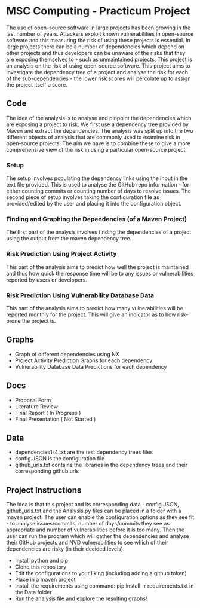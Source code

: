 # MSC Computing - Practicum Project

The use of open-source software in large projects has been growing in the last number of years. Attackers exploit known vulnerabilities in open-source software and this measuring the risk of using these projects is essential. In large projects there can be a number of dependencies which depend on other projects and thus developers can be unaware of the risks that they are exposing themselves to - such as unmaintained projects. This project is an analysis on the risk of using open-source software. This project aims to investigate the dependency tree of a project and analyse the risk for each of the sub-dependencies - the lower risk scores will percolate up to assign the project itself a score. 

## Code 

The idea of the analysis is to analyse and pinpoint the dependencies which are exposing a project to risk. We first use a dependency tree provided by Maven and extract the dependencies. The analysis was split up into the two different objects of analysis that are commonly used to examine risk in open-source projects. The aim we have is to combine these to give a more comprehensive view of the risk in using a particular open-source project.

### Setup

The setup involves populating the dependency links using the input in the text file provided. This is used to analyse the GitHub repo information - for either counting commits or counting number of days to resolve issues. The second piece of setup involves taking the configuration file as provided/edited by the user and placing it into the configuration object. 

### Finding and Graphing the Dependencies (of a Maven Project)

The first part of the analysis involves finding the dependencies of a project using the output from the maven dependency tree. 

### Risk Prediction Using Project Activity

This part of the analysis aims to predict how well the project is maintained and thus how quick the response time will be to any issues or vulnerabilities reported by users or developers.

### Risk Prediction Using Vulnerability Database Data

This part of the analysis aims to predict how many vulnerabilities will be reported monthly for the project. This will give an indicator as to how risk-prone the project is.

## Graphs

- Graph of different dependencies using NX
- Project Activity Prediction Graphs for each dependency
- Vulnerability Database Data Predictions for each dependency

## Docs

- Proposal Form
- Literature Review
- Final Report ( In Progress )
- Final Presentation ( Not Started )

## Data

- dependencies1-4.txt are the test dependency trees files
- config.JSON is the configuration file
- github_urls.txt contains the libraries in the dependency trees and their corresponding github urls

## Project Instructions

The idea is that this project and its corresponding data - config.JSON, github_urls.txt and the Analysis.py files can be placed in a folder with a maven project. The user can enable the configuration options as they see fit - to analyse issues/commits, number of days/commits they see as appropriate and number of vulnerabilities before it is too many. Then the user can run the program which will gather the dependencies and analyse their GitHub projects and NVD vulnerabilities to see which of their dependencies are risky (in their decided levels). 

- Install python and pip
- Clone this repository
- Edit the configurations to your liking (including adding a github token)
- Place in a maven project
- Install the requirements using command: pip install -r requirements.txt in the Data folder
- Run the analysis file and explore the resulting graphs!
